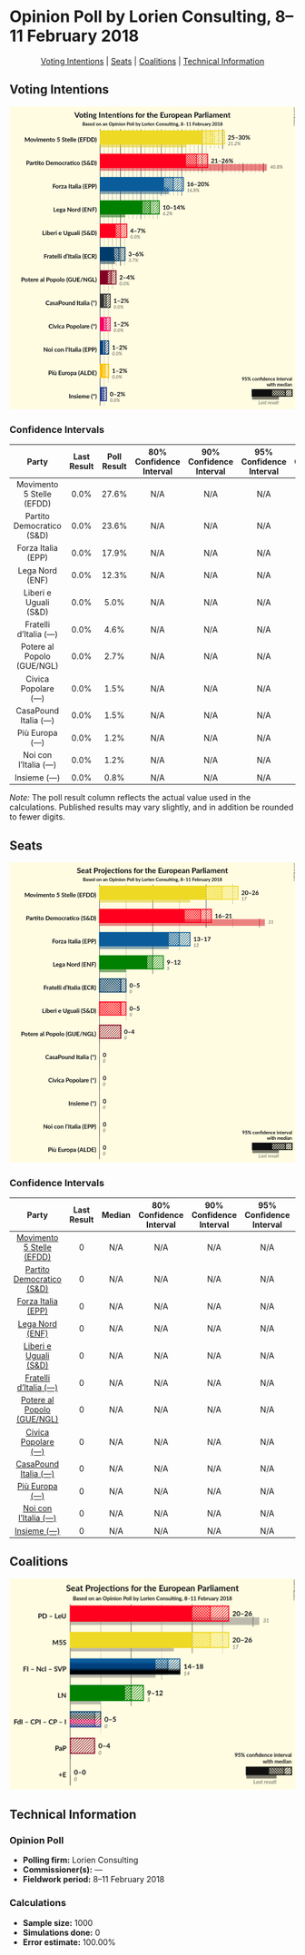 # Opinion Poll by Lorien Consulting, 8–11 February 2018

<p align="center"><a href="#voting-intentions">Voting Intentions</a> | <a href="#seats">Seats</a> | <a href="#coalitions">Coalitions</a> | <a href="#technical-information">Technical Information</a></p>

## Voting Intentions

![Graph with voting intentions not yet produced](2018-02-11-LorienConsulting.png "Voting Intentions")

### Confidence Intervals

| Party | Last Result | Poll Result | 80% Confidence Interval | 90% Confidence Interval | 95% Confidence Interval | 99% Confidence Interval |
|:-----:|:-----------:|:-----------:|:-----------------------:|:-----------------------:|:-----------------------:|:-----------------------:|
| Movimento 5 Stelle (EFDD) | 0.0% | 27.6% | N/A |N/A |N/A |N/A |
| Partito Democratico (S&D) | 0.0% | 23.6% | N/A |N/A |N/A |N/A |
| Forza Italia (EPP) | 0.0% | 17.9% | N/A |N/A |N/A |N/A |
| Lega Nord (ENF) | 0.0% | 12.3% | N/A |N/A |N/A |N/A |
| Liberi e Uguali (S&D) | 0.0% | 5.0% | N/A |N/A |N/A |N/A |
| Fratelli d’Italia (—) | 0.0% | 4.6% | N/A |N/A |N/A |N/A |
| Potere al Popolo (GUE/NGL) | 0.0% | 2.7% | N/A |N/A |N/A |N/A |
| Civica Popolare (—) | 0.0% | 1.5% | N/A |N/A |N/A |N/A |
| CasaPound Italia (—) | 0.0% | 1.5% | N/A |N/A |N/A |N/A |
| Più Europa (—) | 0.0% | 1.2% | N/A |N/A |N/A |N/A |
| Noi con l’Italia (—) | 0.0% | 1.2% | N/A |N/A |N/A |N/A |
| Insieme (—) | 0.0% | 0.8% | N/A |N/A |N/A |N/A |

*Note:* The poll result column reflects the actual value used in the calculations. Published results may vary slightly, and in addition be rounded to fewer digits.

## Seats

![Graph with seats not yet produced](2018-02-11-LorienConsulting-seats.png "Seats")

### Confidence Intervals

| Party | Last Result | Median | 80% Confidence Interval | 90% Confidence Interval | 95% Confidence Interval | 99% Confidence Interval |
|:-----:|:-----------:|:------:|:-----------------------:|:-----------------------:|:-----------------------:|:-----------------------:|
| <a href="#movimento-5-stelle-(efdd)">Movimento 5 Stelle (EFDD)</a> | 0 | N/A | N/A |N/A |N/A |N/A |
| <a href="#partito-democratico-(s&d)">Partito Democratico (S&D)</a> | 0 | N/A | N/A |N/A |N/A |N/A |
| <a href="#forza-italia-(epp)">Forza Italia (EPP)</a> | 0 | N/A | N/A |N/A |N/A |N/A |
| <a href="#lega-nord-(enf)">Lega Nord (ENF)</a> | 0 | N/A | N/A |N/A |N/A |N/A |
| <a href="#liberi-e-uguali-(s&d)">Liberi e Uguali (S&D)</a> | 0 | N/A | N/A |N/A |N/A |N/A |
| <a href="#fratelli-d’italia-(—)">Fratelli d’Italia (—)</a> | 0 | N/A | N/A |N/A |N/A |N/A |
| <a href="#potere-al-popolo-(gue/ngl)">Potere al Popolo (GUE/NGL)</a> | 0 | N/A | N/A |N/A |N/A |N/A |
| <a href="#civica-popolare-(—)">Civica Popolare (—)</a> | 0 | N/A | N/A |N/A |N/A |N/A |
| <a href="#casapound-italia-(—)">CasaPound Italia (—)</a> | 0 | N/A | N/A |N/A |N/A |N/A |
| <a href="#più-europa-(—)">Più Europa (—)</a> | 0 | N/A | N/A |N/A |N/A |N/A |
| <a href="#noi-con-l’italia-(—)">Noi con l’Italia (—)</a> | 0 | N/A | N/A |N/A |N/A |N/A |
| <a href="#insieme-(—)">Insieme (—)</a> | 0 | N/A | N/A |N/A |N/A |N/A |


## Coalitions

![Graph with coalitions seats not yet produced](2018-02-11-LorienConsulting-coalitions-seats.png "Coalitions Seats")


## Technical Information

### Opinion Poll

+ **Polling firm:** Lorien Consulting
+ **Commissioner(s):** —
+ **Fieldwork period:** 8–11 February 2018

### Calculations

+ **Sample size:** 1000
+ **Simulations done:** 0
+ **Error estimate:** 100.00%

